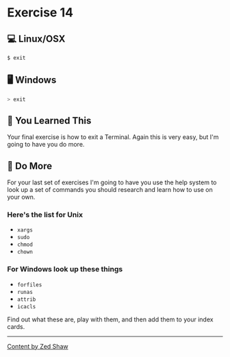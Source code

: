# Exercise 14

## :computer: Linux/OSX

```bash
$ exit
```

## 🖥 Windows

```bash
> exit
```

## :memo: You Learned This

Your final exercise is how to exit a Terminal. Again this is very easy, but I'm going to have you do more.

## :see_no_evil: Do More

For your last set of exercises I'm going to have you use the help system to look up a set of commands you should research and learn how to use on your own.

### Here's the list for Unix

* `xargs`
* `sudo`
* `chmod`
* `chown`

### For Windows look up these things

* `forfiles`
* `runas`
* `attrib`
* `icacls`

Find out what these are, play with them, and then add them to your index cards.

-----
[Content by Zed Shaw](https://learncodethehardway.org/)